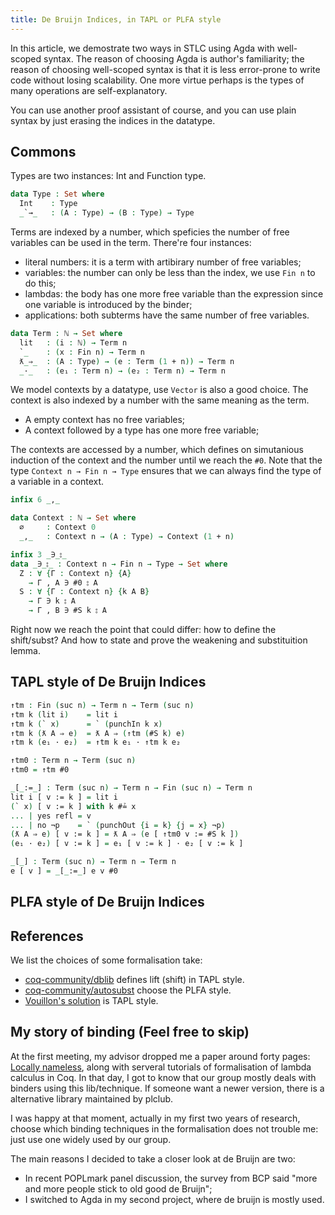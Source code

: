 ```yaml
---
title: De Bruijn Indices, in TAPL or PLFA style
---
```


In this article, we demostrate two ways in STLC using Agda with well-scoped syntax.
The reason of choosing Agda is author's familiarity; the reason of choosing
well-scoped syntax is that it is less error-prone to write code without losing scalability. One more virtue perhaps is the types of many operations are self-explanatory.

You can use another proof assistant of course, and you can use plain syntax by just erasing the indices in the datatype.

## Commons

Types are two instances: Int and Function type.

```agda
data Type : Set where
  Int    : Type
  _`→_   : (A : Type) → (B : Type) → Type
```

Terms are indexed by a number, which speficies the number of free variables can be used in the term. There're four instances:

* literal numbers: it is a term with artibirary number of free variables;
* variables: the number can only be less than the index, we use `Fin n` to do this;
* lambdas: the body has one more free variable than the expression since one variable is introduced by the binder;
* applications: both subterms have the same number of free variables.

```agda
data Term : ℕ → Set where
  lit   : (i : ℕ) → Term n
  `_    : (x : Fin n) → Term n
  ƛ_⇒_  : (A : Type) → (e : Term (1 + n)) → Term n
  _·_   : (e₁ : Term n) → (e₂ : Term n) → Term n
```

We model contexts by a datatype, use `Vector` is also a good choice.
The context is also indexed by a number with the same meaning as the term.

* A empty context has no free variables;
* A context followed by a type has one more free variable;

The contexts are accessed by a number, which defines on simutanious induction of the context and the number until we reach the `#0`.
Note that the type `Context n → Fin n → Type` ensures that we can always find the type of a variable in a context.

```agda
infix 6 _,_

data Context : ℕ → Set where
  ∅     : Context 0
  _,_   : Context n → (A : Type) → Context (1 + n)

infix 3 _∋_⦂_
data _∋_⦂_ : Context n → Fin n → Type → Set where
  Z : ∀ {Γ : Context n} {A}
    → Γ , A ∋ #0 ⦂ A
  S : ∀ {Γ : Context n} {k A B}
    → Γ ∋ k ⦂ A
    → Γ , B ∋ #S k ⦂ A
```

Right now we reach the point that could differ: how to define the shift/subst? And how to state and prove the weakening and substituition lemma.

## TAPL style of De Bruijn Indices

```agda
↑tm : Fin (suc n) → Term n → Term (suc n)
↑tm k (lit i)    = lit i
↑tm k (` x)      = ` (punchIn k x)
↑tm k (ƛ A ⇒ e)  = ƛ A ⇒ (↑tm (#S k) e)
↑tm k (e₁ · e₂)  = ↑tm k e₁ · ↑tm k e₂

↑tm0 : Term n → Term (suc n)
↑tm0 = ↑tm #0
```

```agda
_[_:=_] : Term (suc n) → Term n → Fin (suc n) → Term n
lit i [ v := k ] = lit i
(` x) [ v := k ] with k #≟ x
... | yes refl = v
... | no ¬p    = ` (punchOut {i = k} {j = x} ¬p)
(ƛ A ⇒ e) [ v := k ] = ƛ A ⇒ (e [ ↑tm0 v := #S k ])
(e₁ · e₂) [ v := k ] = e₁ [ v := k ] · e₂ [ v := k ]

_[_] : Term (suc n) → Term n → Term n
e [ v ] = _[_:=_] e v #0
```

## PLFA style of De Bruijn Indices

## References

We list the choices of some formalisation take:

* [coq-community/dblib](https://github.com/coq-community/dblib) defines lift (shift) in TAPL style.
* [coq-community/autosubst](https://github.com/coq-community/autosubst) choose the PLFA style.
* [Vouillon's solution](https://www.seas.upenn.edu/~plclub/poplmark/) is TAPL style.


## My story of binding (Feel free to skip)

At the first meeting, my advisor dropped me a paper around forty pages: [Locally nameless](https://chargueraud.org/research/2009/ln/main.pdf), along with serveral tutorials of formalisation of lambda calculus in Coq. In that day, I got to know that our group mostly deals with binders using this lib/technique. If someone want a newer version, there is a alternative library maintained by plclub.

I was happy at that moment, actually in my first two years of research, choose
which binding techniques in the formalisation does not trouble me: just use one widely used by our group.

The main reasons I decided to take a closer look at de Bruijn are two:

* In recent POPLmark panel discussion, the survey from BCP said "more and more people stick to old good de Bruijn";
* I switched to Agda in my second project, where de bruijn is mostly used.
